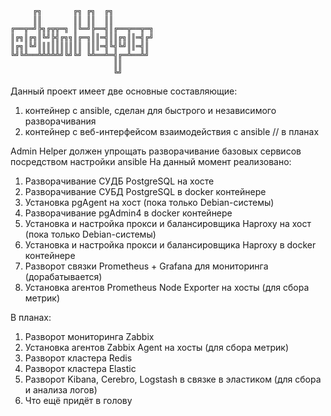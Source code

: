          ╔╗       ╔╗ ╔╗  ╔╗
         ║║       ║║ ║║  ║║ 
    ╔══╦═╝╠╗╔╦╦═╗ ║╚═╝╠══╣║╔══╦══╦═╗ 
    ║╔╗║╔╗║╚╝╠╣╔╗╗║╔═╗║║═╣║║╔╗║║═╣╔╝
    ║╔╗║╚╝║║║║║║║║║║ ║║║═╣╚╣╚╝║║═╣║
    ╚╝╚╩══╩╩╩╩╩╝╚╝╚╝ ╚╩══╩═╣╔═╩══╩╝
                           ║║
                           ╚╝


Данный проект имеет две основные составляющие:
1) контейнер с ansible, сделан для быстрого и независимого разворачивания
2) контейнер с веб-интерфейсом взаимодействия с ansible // в планах

Admin Helper должен упрощать разворачивание базовых сервисов посредством настройки ansible
На данный момент реализовано:
1) Разворачивание СУДБ PostgreSQL на хосте
2) Разворачивание СУБД PostgreSQL в docker контейнере
3) Установка pgAgent на хост (пока только Debian-системы)
4) Разворачивание pgAdmin4 в docker контейнере
5) Установка и настройка прокси и балансировщика Haproxy на хост (пока только Debian-системы)
6) Установка и настройка прокси и балансировщика Haproxy в docker контейнере
7) Разворот связки Prometheus + Grafana для мониторинга (дорабатывается)
8) Установка агентов Prometheus Node Exporter на хосты (для сбора метрик)

В планах:
1) Разворот мониторинга Zabbix
2) Установка агентов Zabbix Agent на хосты (для сбора метрик)
3) Разворот кластера Redis
4) Разворот кластера Elastic
5) Разворот Kibana, Cerebro, Logstash в связке в эластиком (для сбора и анализа логов)
6) Что ещё придёт в голову